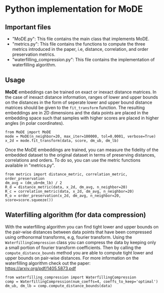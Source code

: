 # Python implementation for MoDE
## Important files
- "MoDE.py": This file contains the main class that implements MoDE.
- "metrics.py": This file contains the functions to compute the three metrics introduced in the paper, i.e, distance, correlation, and order preservation metrics.
- "waterfilling_compression.py": This file contains the implementation of waterfilling algorithm.
## Usage
__MoDE__ embeddings can be trained on exact or inexact distance matrices. In the case of inexact distance information, ranges of lower and upper bounds on the distances in the form of seperate lower and upper bound distance matrices should be given to the `fit_transform` function. The resulting embeddings are in 2D dimensions and the data points are placed in the embedding space such that samples with higher scores are placed in higher angles (in polar coordinates).
```
from MoDE import MoDE
mode = MoDE(n_neighbor=20, max_iter=100000, tol=0.0001, verbose=True)
x_2d = mode.fit_transform(data, score, dm_ub, dm_lb)
```
Once the MoDE embeddings are trained, you can measure the fidelity of the embedded dataset to the original dataset in terms of preserving distances, correlations and orders. To do so, you can use the metric functions available in "metrics.py".
```
from metrics import distance_metric, correlation_metric, order_preservation
dm_avg = (dm_ub+dm_lb) / 2
R_d = distance_metric(data, x_2d, dm_avg, n_neighbor=20)
R_c = correlation_metric(data, x_2d, dm_avg, n_neighbor=20)
R_o = order_preservation(x_2d, dm_avg, n_neighbor=20, score=score.squeeze())
```

## Waterfilling algorithm (for data compression)
With the waterfilling algorithm you can find tight lower and upper bounds on the pair-wise distances between data points that have been compressed using orthonormal 
transforms, e.g, fourier transform. Using the `WaterfillingCompression` class you can compress the data by keeping only a small portion of fourier transform 
coefficients. Then by calling the `compute_distance_bounds` method you are able to compute tight lower and upper bounds on pair-wise distances. For more information 
on the waterfilling algorithm check out the paper: https://arxiv.org/pdf/1405.5873.pdf
```
from waterfilling_compression import WaterfillingCompression
comp = WaterfillingCompression(num_coeffs=4, coeffs_to_keep='optimal')
dm_ub, dm_lb = comp.compute_distance_bounds(data)
```
